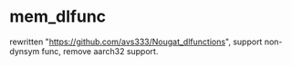# mem_dlfunc
rewritten "https://github.com/avs333/Nougat_dlfunctions", support non-dynsym func, remove aarch32 support.
